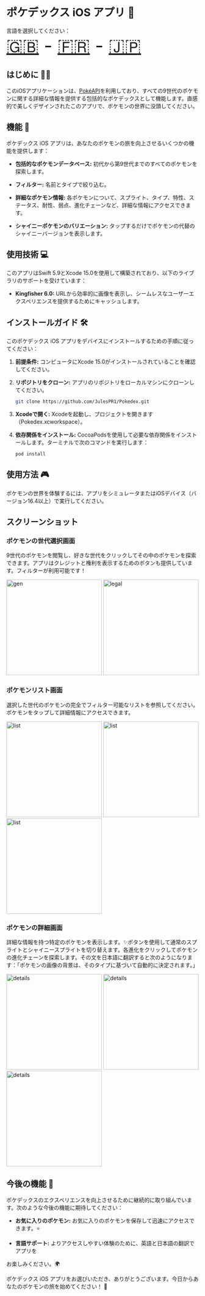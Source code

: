 # ポケデックス iOS アプリ 📱

言語を選択してください：
<br>
<font size="40">
[🇬🇧](/README.md) - [🇫🇷](/README_assets/README_fr.md) - [🇯🇵](/README_assets/README_ja.md)
</font>

## はじめに 🧑‍💻

このiOSアプリケーションは、[PokéAPI](https://api-pokemon-fr.vercel.app/)を利用しており、すべての9世代のポケモンに関する詳細な情報を提供する包括的なポケデックスとして機能します。直感的で美しくデザインされたこのアプリで、ポケモンの世界に没頭してください。

## 機能 🧩

ポケデックス iOS アプリは、あなたのポケモンの旅を向上させるいくつかの機能を提供します：

- **包括的なポケモンデータベース:** 初代から第9世代までのすべてのポケモンを探索します。

- **フィルター:** 名前とタイプで絞り込む。
  
- **詳細なポケモン情報:** 各ポケモンについて、スプライト、タイプ、特性、ステータス、耐性、弱点、進化チェーンなど、詳細な情報にアクセスできます。

- **シャイニーポケモンのバリエーション:** タップするだけでポケモンの代替のシャイニーバージョンを表示します。

## 使用技術 💻

このアプリはSwift 5.9とXcode 15.0を使用して構築されており、以下のライブラリのサポートを受けています：

- **Kingfisher 6.0:** URLから効率的に画像を表示し、シームレスなユーザーエクスペリエンスを提供するためにキャッシュします。

## インストールガイド 🛠️

このポケデックス iOS アプリをデバイスにインストールするための手順に従ってください：

1. **前提条件:** コンピュータにXcode 15.0がインストールされていることを確認してください。

2. **リポジトリをクローン:** アプリのリポジトリをローカルマシンにクローンしてください。

   ```bash
   git clone https://github.com/JulesPR1/Pokedex.git
   ```

3. **Xcodeで開く:** Xcodeを起動し、プロジェクトを開きます（Pokedex.xcworkspace）。

4. **依存関係をインストール:** CocoaPodsを使用して必要な依存関係をインストールします。ターミナルで次のコマンドを実行します：

   ```bash
   pod install
   ```

## 使用方法 🎮

ポケモンの世界を体験するには、アプリをシミュレータまたはiOSデバイス（バージョン16.4以上）で実行してください。

## スクリーンショット

### ポケモンの世代選択画面

9世代のポケモンを閲覧し、好きな世代をクリックしてその中のポケモンを探索できます。アプリはクレジットと権利を表示するためのボタンも提供しています。フィルターが利用可能です！

<p float="left">

<img src="/README_assets/gen_choice.jpg" alt="gen" style="width:250px;"/>

<img src="/README_assets/legal.jpg" alt="legal" style="width:250px;"/>

</p>

### ポケモンリスト画面

選択した世代のポケモンの完全でフィルター可能なリストを参照してください。ポケモンをタップして詳細情報にアクセスできます。

<p float="left">

<img src="/README_assets/list.jpg" alt="list" style="width:250px;"/>
<img src="/README_assets/list_2.jpg" alt="list" style="width:250px;"/>
<img src="/README_assets/list_3.jpg" alt="list" style="width:250px;"/>

</p>

### ポケモンの詳細画面

詳細な情報を持つ特定のポケモンを表示します。✨ボタンを使用して通常のスプライトとシャイニースプライトを切り替えます。各進化をクリックしてポケモンの進化チェーンを探索します。その文を日本語に翻訳すると次のようになります：「ポケモンの画像の背景は、そのタイプに基づいて自動的に決定されます。」

<img src="/README_assets/p_1.jpg" alt="details" style="width:250px;"/>
<img src="/README_assets/p_2.jpg" alt="details" style="width:250px;"/>
<img src="/README_assets/p_3.jpg" alt="details" style="width:250px;"/>

## 今後の機能 🚧

ポケデックスのエクスペリエンスを向上させるために継続的に取り組んでいます。次のような今後の機能に期待してください：

- **お気に入りのポケモン:** お気に入りのポケモンを保存して迅速にアクセスできます。⭐
  
- **言語サポート:** よりアクセスしやすい体験のために、英語と日本語の翻訳でアプリを

お楽しみください。🌍

ポケデックス iOS アプリをお選びいただき、ありがとうございます。今日からあなたのポケモンの旅を始めてください！ 🌟